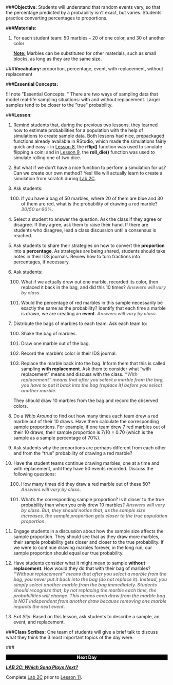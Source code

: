 ##
###**Objective:**
Students will understand that random events vary, so that the percentage predicted by a probability isn't
exact, but varies. Students practice converting percentages to proportions.

###**Materials:**
1. For each student team: 50 marbles – 20 of one color, and 30 of another color

    **<u>Note:</u>** Marbles can be substituted for other materials, such as small blocks, as long as they are
    the same size.

###**Vocabulary:**
proportion, percentage, event, with replacement, without replacement

###**Essential Concepts:**

!!! note "Essential Concepts: "
    There are two ways of sampling data that model real-life sampling situations: with
    and without replacement. Larger samples tend to be closer to the "true" probability.

###**Lesson:**
1. Remind students that, during the previous two lessons, they learned how to estimate probabilities
for a population with the help of simulations to create sample data. Both lessons had nice, prepackaged
functions already available in RStudio, which made the simulations fairly quick and
easy – in [Lesson 8](lesson8.md), the **rflip()** function was used to simulate flipping a coin; and in [Lesson 9](lesson9.md),
the **roll_die()** function was used to simulate rolling one of two dice.

2. But what if we don’t have a nice function to perform a simulation for us? Can we create our own
method? Yes! We will actually learn to create a simulation from scratch during [Lab 2C](lab2c.md).

3. Ask students:

    100. If you have a bag of 50 marbles, where 20 of them are blue and 30 of them are red, what
    is the probability of drawing a red marble? <span style="color:grey">***30/50 or 60%.***</span>

4. Select a student to answer the question. Ask the class if they agree or disagree. If they agree,
ask them to raise their hand. If there are students who disagree, lead a class discussion until a
consensus is reached.

5. Ask students to share their strategies on how to convert the **proportion** into a **percentage**. As
strategies are being shared, students should take notes in their IDS journals. Review how to turn
fractions into percentages, if necessary.

6. Ask students:

    100. What if we actually drew out one marble, recorded its color, then replaced it back in the
    bag, and did this 10 times? <span style="color:grey">***Answers will vary by class.***</span>

    100. Would the percentage of red marbles in this sample necessarily be exactly the same as
    the probability? Identify that each time a marble is drawn, we are creating an **event**.
    <span style="color:grey">***Answers will vary by class.***</span>

7. Distribute the bags of marbles to each team. Ask each team to:

    100. Shake the bag of marbles.

    100. Draw one marble out of the bag.

    100. Record the marble’s color in their IDS journal.

    100. Replace the marble back into the bag. Inform them that this is called sampling **with
    replacement**. Ask them to consider what “with replacement” means and discuss with the
    class. <span style="color:grey">***“With replacement” means that after you select a marble from the bag, you
    have to put it back into the bag (replace it) before you select another marble.***</span>

    They should draw 10 marbles from the bag and record the observed colors.

8. Do a *Whip Around* to find out how many times each team drew a red marble out of their 10 draws.
Have them calculate the corresponding sample proportions. For example, if one team drew 7 red
marbles out of their 10 draws, their sample proportion is 7/10 = 0.70 (which is the sample as a
sample percentage of 70%).

9. Ask students why the proportions are perhaps different from each other and from the “true”
probability of drawing a red marble?

10. Have the student teams continue drawing marbles, one at a time and with replacement, until they
have 50 events recorded. Discuss the following questions:

    100. How many times did they draw a red marble out of these 50? <span style="color:grey">***Answers will vary by
    class.***</span>

    100. What’s the corresponding sample proportion? Is it closer to the true probability than when
    you only drew 10 marbles? <span style="color:grey">***Answers will vary by class. But, they should notice that,
    as the sample size increases, the sample proportion gets closer to the true
    population proportion.***</span>

11. Engage students in a discussion about how the sample size affects the sample proportion. They
should see that as they draw more marbles, their sample probability gets closer and closer to the
true probability. If we were to continue drawing marbles forever, in the long run, our sample
proportion should equal our true probability.

12. Have students consider what it might mean to sample **without replacement**. How would they do
that with their bag of marbles? <span style="color:grey">***“Without replacement” means that after you select a marble
from the bag, you never put it back into the bag (do not replace it). Instead, you simply
select another marble from the bag immediately. Students should recognize that, by not
replacing the marble each time, the probabilities will change. This means each draw from
the marble bag is NOT independent from another draw because removing one marble
impacts the next event.***</span>

13. *Exit Slip*: Based on this lesson, ask students to describe a sample, an event, and replacement.

###**Class Scribes:**
One team of students will give a brief talk to discuss what they think the 3 most important topics of the
day were.

###<p style="background: black; color: white; text-align: center;">**Next Day**</p>
[<u>***LAB 2C: Which Song Plays Next?***</u>](lab2c.md)

Complete [Lab 2C](lab2c.md) prior to [Lesson 11](lesson11.md).